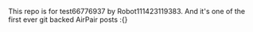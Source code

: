 This repo is for test66776937 by Robot111423119383. And it's one of the first ever git backed AirPair posts :{}